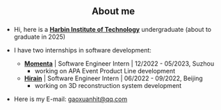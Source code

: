 ## <p align="center">About me</p>

-  Hi, here is a [**Harbin Institute of Technology**](http://studyathit.hit.edu.cn/post/index/453) undergraduate (about to graduate in 2025)

-  I have two internships in software development:
    -   [**Momenta**](https://www.momenta.cn/en/) | Software Engineer Intern | 12/2022 - 05/2023, Suzhou
        -   working on APA Event Product Line development
    -   [**Hirain**](http://en.hirain.com/) | Software Engineer Intern | 06/2022 - 09/2022, Beijing
        -   working on 3D reconstruction system development


-  Here is my E-mail: gaoxuanhit@qq.com




<!---
👋🔭🌱📫🎊
### 💞️ Thank for your reading, hope you have a nice day✨✨✨
Terry-GX/Terry-GX is a ✨ special ✨ repository because its `README.md` (this file) appears on your GitHub profile.
You can click the Preview link to take a look at your changes.
- 🔭 I want to be a full-stack developer, and I'll try my best

 <p align="center">
<a href="https://info.flagcounter.com/usLi" ><img src="https://s01.flagcounter.com/count2/usLi/bg_FFFFFF/txt_000000/border_CCCCCC/columns_2/maxflags_6/viewers_0/labels_1/pageviews_0/flags_0/percent_0/" alt="Flag Counter" border="0"></a>
</p>
--->
